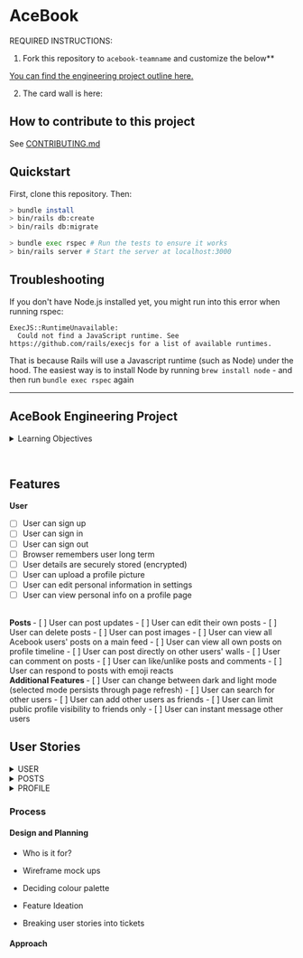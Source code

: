 # AceBook

REQUIRED INSTRUCTIONS:

1. Fork this repository to `acebook-teamname` and customize
the below**

[You can find the engineering project outline here.](https://github.com/makersacademy/course/tree/master/engineering_projects/rails)

2. The card wall is here: <please update>

## How to contribute to this project
See [CONTRIBUTING.md](CONTRIBUTING.md)

## Quickstart

First, clone this repository. Then:

```bash
> bundle install
> bin/rails db:create
> bin/rails db:migrate

> bundle exec rspec # Run the tests to ensure it works
> bin/rails server # Start the server at localhost:3000
```

## Troubleshooting

If you don't have Node.js installed yet, you might run into this error when running rspec:
```
ExecJS::RuntimeUnavailable:
  Could not find a JavaScript runtime. See https://github.com/rails/execjs for a list of available runtimes.
 ```
That is because Rails will use a Javascript runtime (such as Node) under the hood. The easiest way is to install Node by running `brew install node` - 
and then run `bundle exec rspec` again
  
  ---------------------------------
  
## AceBook Engineering Project

<details>
  <summary> Learning Objectives </summary>

### High Level
* Diagram a high-level view of Rails MVC architecture
* Compare and contrast to another MVC framework
* Diagram the sequence of events when you run rails server
* Diagram a request and response cycle of a user interacting with the rails app

### Concepts
* Evaluate the benefits and drawbacks of convention over configuration.
* Describe the primary aspects of Rails that utilise this idiom.
* Describe the asset pipeline.
* Discuss the meaning of skinny controllers over fat controllers and skinny models over fat models and mechanisms to address these.

### What is MVC?
  #### Working with Rails models (Active Model)
* Discuss the role of migrations in relation to source code control and application versioning.
* Identify the issues that can arise when doing the following:
* Editing migrations.
* Deleting migrations.
* Using models in a migration.

#### Apply the following features of ActiveRecord:
* Validations.
* Associations.
* Scopes.

#### Understand the following features of ActiveRecord:
Callbacks.
Query interface.

### Working with Rails controllers (Action Controller)
* Understand the relationship between resources and REST.
* Understand nested routing and how to restrict resources routes using except and only.
* Describe the Rails routing process from browser request through to controller action.
* Understand how to respond to requests for different formats (e.g. HTML/ JSON) on the same route.
* Describe controller filters and how these relate to controller inheritance.

### Working with Rails views (Action View)
* Describe the relationship between link_to and Rails routing.
* Differentiate between business logic and presentation logic and understand where in Rails this code should be.
* Evaluate at least two templating languages. What does whitespace agnostic mean?
* Consider the pros and cons with Rails views and consider alternatives

### Testing
* Describe the different types of tests and their purpose you can use to test a rails app.
* Explain why most Rails web apps are feature and unit tested.
* Test a rails app with Capybara, RSpec, Cucumber, MiniTest

### Tools
* Identify and utilise the main Rails Rake tasks and generators.
* Discuss the advantages of using Rails console.

### Community
Evaluate and implement some of the most popular libraries of code from the community, e.g.:
* Devise.
* FactoryBot.
* Shoulda.

</details>

<p>&nbsp;</p>
  
## Features
  <b> User </b>
  - [ ] User can sign up
  - [ ] User can sign in
  - [ ] User can sign out
  - [ ] Browser remembers user long term
  - [ ] User details are securely stored (encrypted)
  - [ ] User can upload a profile picture
  - [ ] User can edit personal information in settings
  - [ ] User can view personal info on a profile page
 <br>
  <b> Posts </b>
  - [ ] User can post updates 
  - [ ] User can edit their own posts
  - [ ] User can delete posts
  - [ ] User can post images 
  - [ ] User can view all Acebook users' posts on a main feed
  - [ ] User can view all own posts on profile timeline
  - [ ] User can post directly on other users' walls
  - [ ] User can comment on posts
  - [ ] User can like/unlike posts and comments
  - [ ] User can respond to posts with emoji reacts 
  
 <br>
  <b> Additional Features </b>
  - [ ] User can change between dark and light mode (selected mode persists through page refresh)
  - [ ] User can search for other users
  - [ ] User can add other users as friends
  - [ ] User can limit public profile visibility to friends only
  - [ ] User can instant message other users
<br>  

## User Stories

<details>
  <summary>USER</summary>

```
As a user
So I can join the community
I would like to sign up

As a user
So I can go on my website
I would like to login

As a user
So I can stay online
I would like to logout

As a user
So people know what I look like
I would like to add a profile picture to my account

As a user
So I don't get hacked
I would like to logout

As a user
So I can sign up easily
I would like to connect to Acebook using either my github or gmail 
```
</details>

<details>
  <summary>POSTS</summary>

```
As a user
So I can be part of the app
I would like to be able to create posts

As a user
So I can show my photography skills
I would like to upload photos

As a user
So I can interact with others
I would like to be able to leave comments on posts

As a user
So I can be identified
I would like my avatar to appear on posts and comments I make

As a user
To show my support
I would like to be able to add a like to posts and comments

As a user
I change my mind often
I would like to remove a like I have given

As a user
To modify mistakes
I would like to update my posts

As a user
To clean my profile
I would like to delete my posts and comments

As a user
So I know when posts are created
I would like to see a timestamp per post

As a user
So I am kept up to date
I would like to see posts in reverse chronological order

As a user
So I know who create posts and comments
I would like posts to link to the user who created the post

As a user
To show my friends interesting posts
I would like to share posts
```
</details>

<details>
  <summary>PROFILE</summary>

```
As a user
So I can show my individuality
I would like to personalise the theme of my profile page

As a user
To add a bit of flare
I would like to add a cover photo

As a user
So I know what posts I created
I would like my posts to appear on my profile wall

As a user
As circumstances can change
I would like to update my profile when needed
```
</details>

### Process
#### Design and Planning
- Who is it for?

- Wireframe mock ups

- Deciding colour palette

- Feature Ideation

- Breaking user stories into tickets

#### Approach
